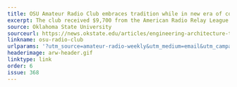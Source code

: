 ```yaml
---
title: OSU Amateur Radio Club embraces tradition while in new era of communication
excerpt: The club received $9,700 from the American Radio Relay League Foundation to help it reform for the future.
source: Oklahoma State University
sourceurl: https://news.okstate.edu/articles/engineering-architecture-technology/2025/osu_amateur_radio_club_embraces_tradition_in_new_era.html
linkname: osu-radio-club
urlparams: '?utm_source=amateur-radio-weekly&utm_medium=email&utm_campaign=newsletter'
headerimage: arw-header.gif
linktype: link
order: 6
issue: 368
---
```

